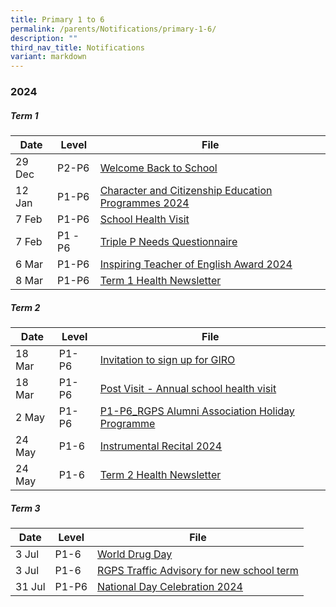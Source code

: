 ```yaml
---
title: Primary 1 to 6
permalink: /parents/Notifications/primary-1-6/
description: ""
third_nav_title: Notifications
variant: markdown
---
```

### **2024**

##### Term 1

| Date| Level|File | 
| -------- | -------- | -------- | 
|29 Dec|P2-P6|[Welcome Back to School](/files/Notification%202024/P1%20to%206/Welcome_Back_to_School___COE_2024.pdf)|
|12 Jan|P1-P6|[Character and Citizenship Education Programmes 2024](/files/Notification%202024/P1%20to%206/Welcome_Back_to_School___COE_2024.pdf)|
|7 Feb |P1-P6|[School Health Visit](/files/Notification%202024/P1%20to%206/Annex_A_School_Health_Visit.pdf)|
|7 Feb| P1 -P6|[Triple P Needs Questionnaire](/files/Notification%202024/P1%20to%206/Annex_B_Triple_P_Needs_Questionnaire_2024__Pri_.pdf)|
|6 Mar|P1-P6|[Inspiring Teacher of English Award 2024](/files/Notification%202024/P1%20to%206/Inspiring_Teacher_of_English_Award_2024.pdf)|
|8 Mar| P1-P6|[Term 1 Health Newsletter](/files/Notification%202024/P1%20to%206/2024_Term_1_Health_Newsletter_compressed.pdf)|

##### Term 2

| Date| Level|File | 
| -------- | -------- |-------- |
|18 Mar| P1-P6|[Invitation to sign up for GIRO](/files/Notification%202024/P1%20to%206/Invitation_to_Sign_Up_for_GIRO.pdf)|
|18 Mar| P1-P6|[Post Visit - Annual school health visit](/files/Notification%202024/P1%20to%206/Post_Visit_PG_Message_for_P1_P6_Parents___Raffles_Girls__Pri.pdf)|
|2 May|P1-P6|[P1-P6_RGPS Alumni Association Holiday Programme](/files/Notification%202024/P1%20to%206/P1_P6_RGPS_Alumni_Association_Holiday_Programme_compressed.pdf)|
|24 May|P1-6|[Instrumental Recital 2024](/files/Notification%202024/P1%20to%206/Instrumental_Recital_2024_PG.pdf)|
|24 May|P1-6|[Term 2 Health Newsletter](/files/Notification%202024/P1%20to%206/2024_Term_2_Health_Newsletter_.pdf)|

##### Term 3

| Date| Level|File | 
| -------- | -------- |-------- |
|3 Jul|P1-6|[World Drug Day](/files/Notification%202024/P1%20to%206/World_Drug_Day_Message_for_Parents_on_26_June_2024.pdf)|
|3 Jul|P1-6|[RGPS Traffic Advisory for new school term](/files/Notification%202024/P1%20to%206/LTA_RGPS_Traffic_Advisory_for_new_school_term__Starting_on__24_Jun_2024_.pdf)|
|31 Jul|P1-P6|[National Day Celebration 2024](/files/Notification%202024/P1%20to%206/National_Day_Celebration_2024_RGPSN24G011_31_Jul_2024.pdf)